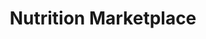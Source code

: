 ---
title: "Nutrition Marketplace"
url: /clive/nutrition-marketplace/
shop: nutrition supplements
---